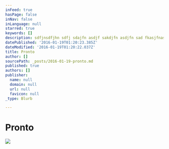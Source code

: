 ```yaml
---
inFeed: true
hasPage: false
inNav: false
inLanguage: null
starred: true
keywords: []
description: sdfjnsdfjhn sdfj sdajfn asdjf sakdjfn asdjfn sad fkasjfnaskjdfn asd fkjasdfn j dfjn sadfjn asd
datePublished: '2016-01-19T01:20:23.385Z'
dateModified: '2016-01-19T01:20:22.037Z'
title: Pronto
author: []
sourcePath: _posts/2016-01-19-pronto.md
published: true
authors: []
publisher:
  name: null
  domain: null
  url: null
  favicon: null
_type: Blurb

---
```

# Pronto
![](https://the-grid-user-content.s3-us-west-2.amazonaws.com/4da09fe5-78aa-4992-9d7b-b0ce917f2157.jpg)